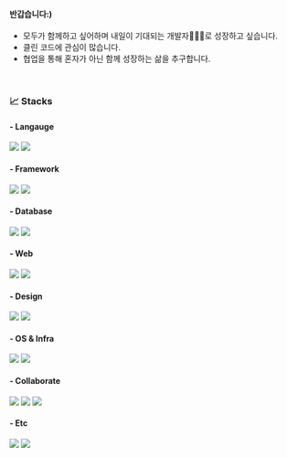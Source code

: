 #### 반갑습니다:)
- 모두가 함께하고 싶어하며 내일이 기대되는 개발자🧑🏻‍💻로 성장하고 싶습니다.
- 클린 코드에 관심이 많습니다.
- 협업을 통해 혼자가 아닌 함께 성장하는 삶을 추구합니다.

<!-- ### Junior Server-Backend Developer -->
<!--   <a href="https://mindu6424.tistory.com/" target="_blank"><img src="https://img.shields.io/badge/Tistory-FF3366?style=flat-square&logo=Tistory&logoColor=white"/>
  <img src="https://img.shields.io/badge/mindu6424@naver.com-5A45FF?style=flat-square&logo=Mail.Ru&logoColor=white"/> -->
<br>
  <h3>📈 Stacks</h3>
  <h4>- Langauge</h4>
    <img src="https://img.shields.io/badge/Python-E89313?style=flat-square&logo=CSS3&logoColor=white"/>
    <img src="https://img.shields.io/badge/JavaScript-E34F26?style=flat-square&logo=HTML5&logoColor=white"/>
  <h4>- Framework</h4>
    <img src="https://img.shields.io/badge/Django-0769AD?style=flat-square&logo=JavaScript&logoColor=white"/>
    <img src="https://img.shields.io/badge/bootstrap-7952B3?style=flat-square&logo=Bootstrap&logoColor=white"/>
  <h4>- Database</h4>
    <img src="https://img.shields.io/badge/SQLite-DA1F26?style=flat-square&logo=GitBook&logoColor=white"/>
    <img src="https://img.shields.io/badge/PostgreSQL-56B366?style=flat-square&logo=Notion&logoColor=white"/>
  <h4>- Web</h4>
    <img src="https://img.shields.io/badge/Html(Css)-3776AB?style=flat-square&logo=Python&logoColor=white"/>
    <img src="https://img.shields.io/badge/Bootstrap-092E20?style=flat-square&logo=Python&logoColor=white"/>
  <h4>- Design</h4>
    <img src="https://img.shields.io/badge/Figma-FF4F8B?style=flat-square&logo=GitBook&logoColor=white"/>
    <img src="https://img.shields.io/badge/Ovenapp-407AFC?style=flat-square&logo=GitBook&logoColor=white"/>
  <h4>- OS & Infra</h4>
    <img src="https://img.shields.io/badge/Ubuntu-4169E1?style=flat-square&logo=PostgreSQL&logoColor=white"/>
    <img src="https://img.shields.io/badge/AWS(S3, Lightsail)-003B57?style=flat-square&logo=SQLite&logoColor=white"/>
  <h4>- Collaborate</h4>
    <img src="https://img.shields.io/badge/GitHub-F05032?style=flat-square&logo=Git&logoColor=white"/>
    <img src="https://img.shields.io/badge/Notion-181717?style=flat-square&logo=GitHub&logoColor=white"/>
    <img src="https://img.shields.io/badge/Discord-FF3366?style=flat-square&logo=Figma&logoColor=white"/>
  <h4>- Etc</h4>
    <img src="https://img.shields.io/badge/Draw.io-232F3E?style=flat-square&logo=Amazon AWS&logoColor=white"/>
    <img src="https://img.shields.io/badge/ErdCloud-6D4C9F?style=flat-square&logo=Monster&logoColor=white"/>
<!--     <img src="https://img.shields.io/badge/Gunicorn-499848?style=flat-square&logo=Gunicorn&logoColor=white"/>
    <img src="https://img.shields.io/badge/Nginx-EF323D?style=flat-square&logo=NGINX&logoColor=white"/> -->
  <br>
  

